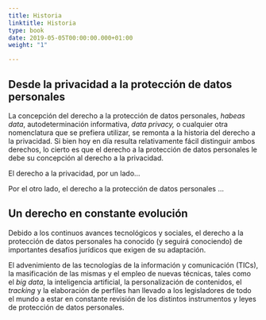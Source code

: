 ```yaml
---
title: Historia
linktitle: Historia
type: book
date: 2019-05-05T00:00:00.000+01:00
weight: "1"

---
```

## Desde la privacidad a la protección de datos personales

La concepción del derecho a la protección de datos personales, _habeas data_, autodeterminación informativa, _data privacy,_ o cualquier otra nomenclatura que se prefiera utilizar, se remonta a la historia del derecho a la privacidad. Si bien hoy en día resulta relativamente fácil distinguir ambos derechos, lo cierto es que el derecho a la protección de datos personales le debe su concepción al derecho a la privacidad.

El derecho a la privacidad, por un lado...

Por el otro lado, el derecho a la protección de datos personales ...

## Un derecho en constante evolución

Debido a los continuos avances tecnológicos y sociales, el derecho a la protección de datos personales ha conocido (y seguirá conociendo) de importantes desafíos jurídicos que exigen de su adaptación. 

El advenimiento de las tecnologías de la información y comunicación (TICs), la masificación de las mismas y el empleo de nuevas técnicas, tales como el _big data_, la inteligencia artificial, la personalización de contenidos, el _tracking_ y la elaboración de perfiles han llevado a los legisladores de todo el mundo a estar en constante revisión de los distintos instrumentos y leyes de protección de datos personales.